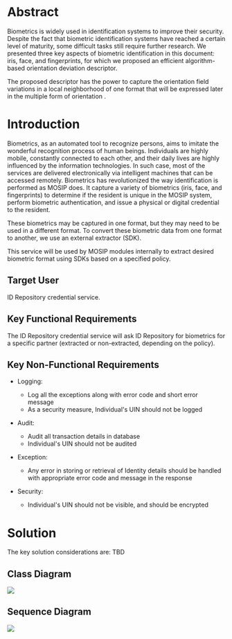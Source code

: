 # Abstract

Biometrics is widely used in identification systems to improve their security. Despite the fact that biometric identification systems have reached a certain level of maturity, some difficult tasks still require further research. We presented three key aspects of biometric identification in this document: iris, face, and fingerprints, for which we proposed an efficient algorithm-based orientation deviation descriptor.

The proposed descriptor has the power to capture the orientation field variations in a local neighborhood of one format that will be expressed later in the multiple form of orientation .

# Introduction

Biometrics, as an automated tool to recognize persons, aims to imitate the wonderful recognition process of human beings. Individuals are highly mobile, constantly connected to each other, and their daily lives are highly influenced by the information technologies. In such case, most of the services are delivered electronically via intelligent machines that can be accessed remotely. Biometrics has revolutionized the way identification is performed as MOSIP does. It capture a variety of biometrics (iris, face, and fingerprints) to determine if the resident is unique in the MOSIP system, perform biometric authentication, and issue a physical or digital credential to the resident.

These biometrics may be captured in one format, but they may need to be used in a different format. To convert these biometric data from one format to another, we use an external extractor (SDK).

This service will be used by MOSIP modules internally to extract desired biometric format using SDKs based on a specified policy.

## Target User

ID Repository credential service.

## Key Functional Requirements

The ID Repository credential service will ask ID Repository for biometrics for a specific partner (extracted or non-extracted, depending on the policy).

## Key Non-Functional Requirements

*	Logging:
	*	Log all the exceptions along with error code and short error message
	*	As a security measure, Individual's UIN should not be logged
	
*	Audit:
	*	Audit all transaction details in database
	*	Individual's UIN should not be audited
	
*	Exception:
	*	Any error in storing or retrieval of Identity details should be handled with appropriate error code and message in the response
*	Security:
	*	Individual's UIN should not be visible, and should be encrypted

# Solution
The key solution considerations are:
TBD

## Class Diagram

![](_images/bioextractor-service/bioextractor-service-class-diagram.png)

## Sequence Diagram

![](_images/bioextractor-service/bioextractor-service-sequence-diagram.png)



